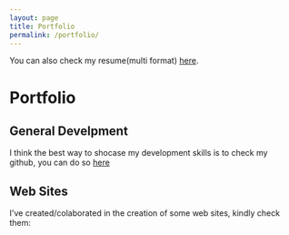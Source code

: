 ```yaml
---
layout: page
title: Portfolio
permalink: /portfolio/
---
```

You can also check my resume(multi format) [here](https://xavrb.github.io/cv/).  


# Portfolio

## General Develpment 

I think the best way to shocase my development skills is to check my github, you can do so [here](https://github.com/xavrb/)  


## Web Sites

I've created/colaborated in the creation of some web sites, kindly check them:  
